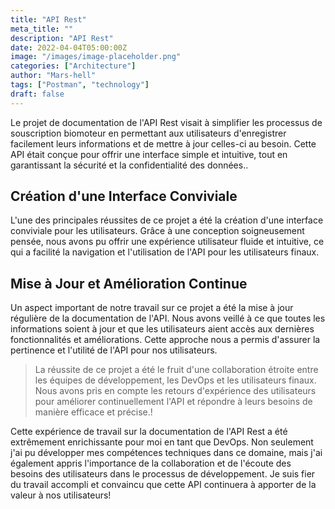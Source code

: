 ```yaml
---
title: "API Rest"
meta_title: ""
description: "API Rest"
date: 2022-04-04T05:00:00Z
image: "/images/image-placeholder.png"
categories: ["Architecture"]
author: "Mars-hell"
tags: ["Postman", "technology"]
draft: false
---
```


Le projet de documentation de l'API Rest visait à simplifier les processus de souscription biomoteur en permettant aux utilisateurs d'enregistrer facilement leurs informations et de mettre à jour celles-ci au besoin. Cette API était conçue pour offrir une interface simple et intuitive, tout en garantissant la sécurité et la confidentialité des données..

## Création d'une Interface Conviviale

L'une des principales réussites de ce projet a été la création d'une interface conviviale pour les utilisateurs. Grâce à une conception soigneusement pensée, nous avons pu offrir une expérience utilisateur fluide et intuitive, ce qui a facilité la navigation et l'utilisation de l'API pour les utilisateurs finaux.

## Mise à Jour et Amélioration Continue

Un aspect important de notre travail sur ce projet a été la mise à jour régulière de la documentation de l'API. Nous avons veillé à ce que toutes les informations soient à jour et que les utilisateurs aient accès aux dernières fonctionnalités et améliorations. Cette approche nous a permis d'assurer la pertinence et l'utilité de l'API pour nos utilisateurs.

> La réussite de ce projet a été le fruit d'une collaboration étroite entre les équipes de développement, les DevOps et les utilisateurs finaux. Nous avons pris en compte les retours d'expérience des utilisateurs pour améliorer continuellement l'API et répondre à leurs besoins de manière efficace et précise.!

Cette expérience de travail sur la documentation de l'API Rest a été extrêmement enrichissante pour moi en tant que DevOps. Non seulement j'ai pu développer mes compétences techniques dans ce domaine, mais j'ai également appris l'importance de la collaboration et de l'écoute des besoins des utilisateurs dans le processus de développement. Je suis fier du travail accompli et convaincu que cette API continuera à apporter de la valeur à nos utilisateurs!
